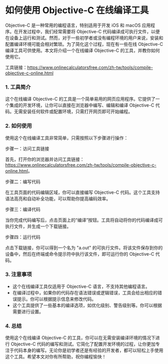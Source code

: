 如何使用 Objective-C 在线编译工具
=======================

Objective-C 是一种常用的编程语言，特别适用于开发 iOS 和 macOS 应用程序。在开发过程中，我们经常需要将 Objective-C 代码编译成可执行文件，以便在设备上运行和测试。然而，对于一些初学者或没有编程环境的用户来说，安装和配置编译环境可能会相对繁琐。为了简化这个过程，现在有一些在线 Objective-C 编译工具可供使用。本文将介绍一个在线编译 Objective-C 的工具，并教你如何使用它。

工具链接：<https://www.onlinecalculatorsfree.com/zh-tw/tools/compile-objective-c-online.html>

### 1. 工具简介

这个在线编译 Objective-C 的工具是一个简单易用的网页应用程序。它提供了一个集成的开发环境，让你可以直接在浏览器中编写、编辑和编译 Objective-C 代码。无需安装任何软件或配置环境，只需打开网页即可开始编程。

### 2. 如何使用

使用这个在线编译工具非常简单，只需按照以下步骤进行操作：

步骤一：访问工具链接

首先，打开你的浏览器并访问工具链接：<https://www.onlinecalculatorsfree.com/zh-tw/tools/compile-objective-c-online.html>。

步骤二：编写代码

在工具页面的代码编辑区域，你可以直接编写 Objective-C 代码。这个工具支持语法高亮和自动补全功能，可以帮助你提高编码效率。

步骤三：编译代码

当你完成代码编写后，点击页面上的“编译”按钮。工具将自动将你的代码编译成可执行文件，并生成一个下载链接。

步骤四：运行代码

点击下载链接，你可以得到一个名为 "a.out" 的可执行文件。将该文件保存到你的设备中，然后在终端或命令提示符中执行该文件，即可运行你的 Objective-C 代码。

### 3. 注意事项

- 这个在线编译工具仅适用于 Objective-C 语言，不支持其他编程语言。
- 在编译过程中，如果你的代码存在语法错误或逻辑错误，工具会给出相应的错误提示。你可以根据提示信息来修改代码。
- 这个工具提供了一些基本的编译选项，如优化级别、警告级别等。你可以根据需要进行设置。

### 4. 总结

使用这个在线编译 Objective-C 的工具，你可以在无需安装编译环境的情况下进行 Objective-C 代码的编写和测试。它简化了配置开发环境的过程，让你更加专注于代码本身的编写。无论你是初学者还是有经验的开发者，都可以轻松上手使用这个工具。希望本文对你有所帮助，祝你编程愉快！
